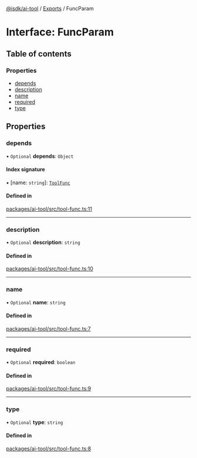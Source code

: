 [@isdk/ai-tool](../README.md) / [Exports](../modules.md) / FuncParam

# Interface: FuncParam

## Table of contents

### Properties

- [depends](FuncParam.md#depends)
- [description](FuncParam.md#description)
- [name](FuncParam.md#name)
- [required](FuncParam.md#required)
- [type](FuncParam.md#type)

## Properties

### depends

• `Optional` **depends**: `Object`

#### Index signature

▪ [name: `string`]: [`ToolFunc`](../classes/ToolFunc.md)

#### Defined in

[packages/ai-tool/src/tool-func.ts:11](https://github.com/isdk/ai-tool.js/blob/8de1e0420acc6b174e70aae08e16e1ba780f842c/src/tool-func.ts#L11)

___

### description

• `Optional` **description**: `string`

#### Defined in

[packages/ai-tool/src/tool-func.ts:10](https://github.com/isdk/ai-tool.js/blob/8de1e0420acc6b174e70aae08e16e1ba780f842c/src/tool-func.ts#L10)

___

### name

• `Optional` **name**: `string`

#### Defined in

[packages/ai-tool/src/tool-func.ts:7](https://github.com/isdk/ai-tool.js/blob/8de1e0420acc6b174e70aae08e16e1ba780f842c/src/tool-func.ts#L7)

___

### required

• `Optional` **required**: `boolean`

#### Defined in

[packages/ai-tool/src/tool-func.ts:9](https://github.com/isdk/ai-tool.js/blob/8de1e0420acc6b174e70aae08e16e1ba780f842c/src/tool-func.ts#L9)

___

### type

• `Optional` **type**: `string`

#### Defined in

[packages/ai-tool/src/tool-func.ts:8](https://github.com/isdk/ai-tool.js/blob/8de1e0420acc6b174e70aae08e16e1ba780f842c/src/tool-func.ts#L8)
